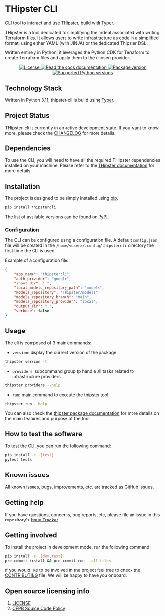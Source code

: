 # THipster CLI

CLI tool to interact and use [THipster](https://github.com/THipster/THipster), build with [Typer](https://typer.tiangolo.com/).

THipster is a tool dedicated to simplifying the ordeal associated with writing Terraform files.
It allows users to write infrastructure as code in a simplified format, using either YAML (with JINJA) or the dedicated Thipster DSL.

Written entirely in Python, it leverages the Python CDK for Terraform to create Terraform files and apply them to the chosen provider.

<p align="center">
  <a href="https://github.com/THipster/THipster-cli/blob/main/LICENSE" target="_blank" alt="License">
    <img src="https://img.shields.io/github/license/THipster/THipster-cli" alt="License">
  </a>
  <a href="https://thipstercli.readthedocs.io/en/latest/?badge=latest" target="_blank" alt="Read the docs documentation">
    <img src="https://readthedocs.org/projects/thipstercli/badge/?version=latest" alt="Read the docs documentation">
  </a>
  <a href="https://pypi.org/project/thipstercli/" target="_blank" alt="PyPi package">
    <img src="https://img.shields.io/pypi/v/thipstercli?color=brightgreen&label=pypi%20package" alt="Package version">
  </a>
  <a href="https://pypi.org/project/thipstercli/" target="_blank" alt="PyPi package">
    <img src="https://img.shields.io/pypi/pyversions/thipstercli?color=brightgreen" alt="Supported Python versions">
  </a>
</p>

## Technology Stack
Written in Python 3.11, thipster-cli is build using [Typer](https://typer.tiangolo.com/).

## Project Status
THipster-cli is currently in an active development state. If you want to know more, please check the [CHANGELOG](https://github.com/THipster/THipster-cli/blob/main/CHANGELOG.md) for more details.

## Dependencies

To use the CLI, you will need to have all the required THipster dependencies installed on your machine. Please refer to the [THipster documentation](https://github.com/THipster/THipster#dependencies) for more details.

## Installation

The project is designed to be simply installed using [pip](https://pip.pypa.io/en/stable/).

```bash
pip install thipstercli
```

The list of available versions can be found on [PyPI](https://pypi.org/project/thipstercli/).

### Configuration

The CLI can be configured using a configuration file. A default `config.json` file will be created in the `/home/<user>/.config/thipstercli` directory the first time the CLI is used.

Example of a configuration file:
```json
{
    "app_name": "thipstercli",
    "auth_provider": "google",
    "input_dir": ".",
    "local_models_repository_path": "models",
    "models_repository": "THipster/models",
    "models_repository_branch": "main",
    "models_repository_provider": "local",
    "output_dir": ".",
    "verbose": false
}
```

## Usage

The cli is composed of 3 main commands:
- `version`: display the current version of the package
```bash
thipster version -t
```

- `providers`: subcommand group tp handle all tasks related to infrastructure providers
```bash
thipster providers --help
```

- `run`: main command to execute the thipster tool
```bash
thipster run --help
```

You can also check the [thipster package documentation](https://github.com/THipster/THipster/tree/main#usage) for more details on the main features and purpose of the tool.

## How to test the software

To test the CLI, you can run the following command:

```bash
pip install -e .[test]
pytest tests
```

## Known issues

All known issues, bugs, improvements, etc. are tracked as [GitHub issues](https://github.com/THipster/THipster-cli/issues).

## Getting help

If you have questions, concerns, bug reports, etc, please file an issue in this repository's [Issue Tracker](https://github.com/THipster/THipster-cli/issues).

## Getting involved

To install the project in development mode, run the following command:

```bash
pip install -e .[dev,test]
pre-commit install && pre-commit run --all-files
```

If you would like to be involved in the project feel free to check the [CONTRIBUTING](https://github.com/THipster/THipster-cli/blob/main/CONTRIBUTING.md) file. We will be happy to have you onboard.

## Open source licensing info
1. [LICENSE](https://github.com/THipster/THipster-cli/blob/main/LICENSE)
3. [CFPB Source Code Policy](https://github.com/cfpb/source-code-policy/)
